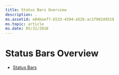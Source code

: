 ```yaml
---
title: Status Bars Overview
description: .
ms.assetid: e84baef7-b533-4394-a52b-ac1f902dd519
ms.topic: article
ms.date: 05/31/2018
---
```


# Status Bars Overview

-   [Status Bars](status-bars.md)

 

 




